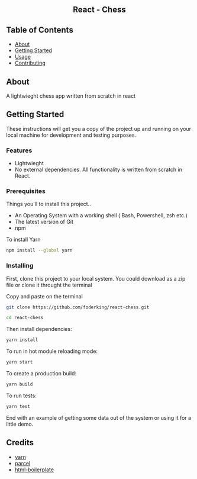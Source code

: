 <h2 align="center">React - Chess</h2>



## Table of Contents

+ [About](#about)
+ [Getting Started](#getting_started)
+ [Usage](#usage)
+ [Contributing](../CONTRIBUTING.md)

## About <a name = "about"></a>

A lightwieght chess app written from scratch in react

## Getting Started <a name = "getting_started"></a>

These instructions will get you a copy of the project up and running on your local machine for development and testing purposes.

### Features

+ Lightwieght
+ No external dependencies. All functionality is written from scratch in React.

### Prerequisites

Things you'll to install this project..

+ An Operating System with a working shell ( Bash, Powershell, zsh etc.)
+ The latest version of Git
+ npm

To install Yarn
```sh
npm install --global yarn
```


### Installing

First, clone this project to your local system. You could download as a zip file or clone it throught the terminal

Copy and paste on the terminal

```sh
git clone https://github.com/foderking/react-chess.git

cd react-chess
```

Then install dependencies:

```sh
yarn install
```

To run in hot module reloading mode:

```sh
yarn start
```

To create a production build:

```sh
yarn build
```

To run tests:

```sh
yarn test
```

End with an example of getting some data out of the system or using it for a little demo.
## Credits

+ [yarn](https://classic.yarnpkg.com/en/)
+ [parcel](https://parceljs.org/)
+ [html-boilerplate](https://html5boilerplate.com)
